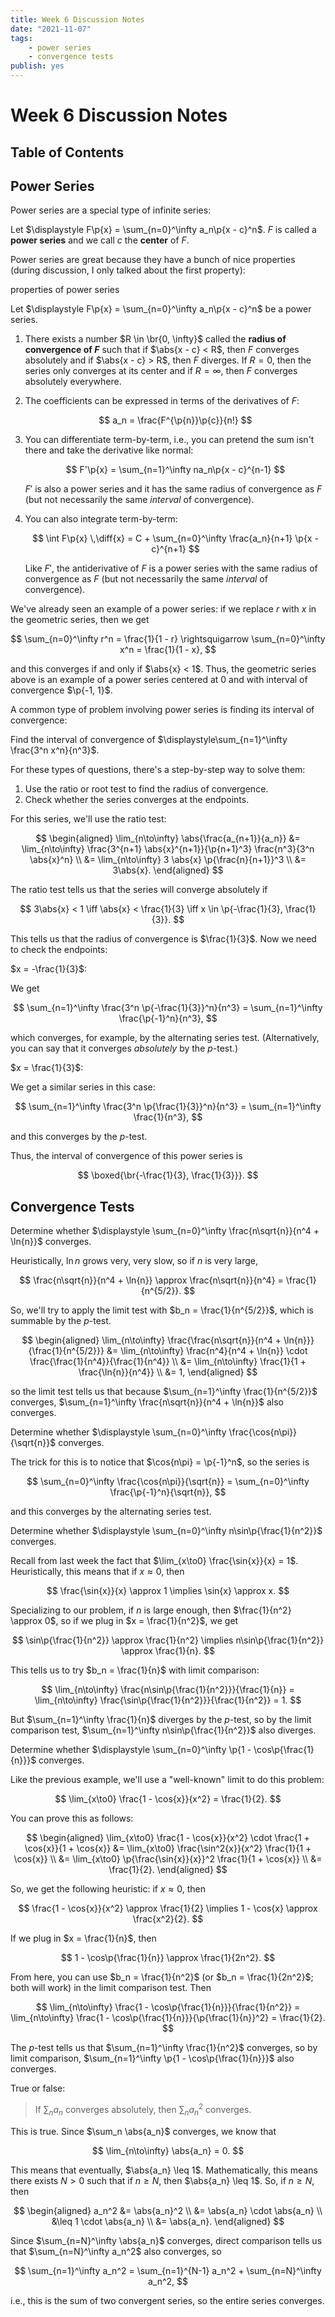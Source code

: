 ```yaml
---
title: Week 6 Discussion Notes
date: "2021-11-07"
tags:
    - power series
    - convergence tests
publish: yes
---
```


# Week 6 Discussion Notes

## Table of Contents

## Power Series

Power series are a special type of infinite series:

<definition>

Let $\displaystyle F\p{x} = \sum_{n=0}^\infty a_n\p{x - c}^n$. $F$ is called a **power series** and we call $c$ the **center** of $F$.

</definition>

Power series are great because they have a bunch of nice properties (during discussion, I only talked about the first property):

<proposition> properties of power series

Let $\displaystyle F\p{x} = \sum_{n=0}^\infty a_n\p{x - c}^n$ be a power series.

1. There exists a number $R \in \br{0, \infty}$ called the **radius of convergence of $F$** such that if $\abs{x - c} < R$, then $F$ converges absolutely and if $\abs{x - c} > R$, then $F$ diverges. If $R = 0$, then the series only converges at its center and if $R = \infty$, then $F$ converges absolutely everywhere.
2. The coefficients can be expressed in terms of the derivatives of $F$:

    $$
    a_n = \frac{F^{\p{n}}\p{c}}{n!}
    $$

3. You can differentiate term-by-term, i.e., you can pretend the sum isn't there and take the derivative like normal:

    $$
    F'\p{x} = \sum_{n=1}^\infty na_n\p{x - c}^{n-1}
    $$

    $F'$ is also a power series and it has the same radius of convergence as $F$ (but not necessarily the same _interval_ of convergence).

4. You can also integrate term-by-term:

    $$
    \int F\p{x} \,\diff{x} = C + \sum_{n=0}^\infty \frac{a_n}{n+1} \p{x - c}^{n+1}
    $$

    Like $F'$, the antiderivative of $F$ is a power series with the same radius of convergence as $F$ (but not necessarily the same _interval_ of convergence).

</proposition>

<example>

We've already seen an example of a power series: if we replace $r$ with $x$ in the geometric series, then we get

$$
\sum_{n=0}^\infty r^n = \frac{1}{1 - r}
\rightsquigarrow \sum_{n=0}^\infty x^n = \frac{1}{1 - x},
$$

and this converges if and only if $\abs{x} < 1$. Thus, the geometric series above is an example of a power series centered at $0$ and with interval of convergence $\p{-1, 1}$.

</example>

A common type of problem involving power series is finding its interval of convergence:

<example>

Find the interval of convergence of $\displaystyle\sum_{n=1}^\infty \frac{3^n x^n}{n^3}$.

</example>

<solution>

For these types of questions, there's a step-by-step way to solve them:

1. Use the ratio or root test to find the radius of convergence.
2. Check whether the series converges at the endpoints.

For this series, we'll use the ratio test:

$$
\begin{aligned}
    \lim_{n\to\infty} \abs{\frac{a_{n+1}}{a_n}}
        &= \lim_{n\to\infty} \frac{3^{n+1} \abs{x}^{n+1}}{\p{n+1}^3} \frac{n^3}{3^n \abs{x}^n} \\
        &= \lim_{n\to\infty} 3 \abs{x} \p{\frac{n}{n+1}}^3 \\
        &= 3\abs{x}.
\end{aligned}
$$

The ratio test tells us that the series will converge absolutely if

$$
3\abs{x} < 1
\iff \abs{x} < \frac{1}{3}
\iff x \in \p{-\frac{1}{3}, \frac{1}{3}}.
$$

This tells us that the radius of convergence is $\frac{1}{3}$. Now we need to check the endpoints:

$x = -\frac{1}{3}$:

We get

$$
\sum_{n=1}^\infty \frac{3^n \p{-\frac{1}{3}}^n}{n^3}
    = \sum_{n=1}^\infty \frac{\p{-1}^n}{n^3},
$$

which converges, for example, by the alternating series test. (Alternatively, you can say that it converges _absolutely_ by the $p$-test.)

$x = \frac{1}{3}$:

We get a similar series in this case:

$$
\sum_{n=1}^\infty \frac{3^n \p{\frac{1}{3}}^n}{n^3}
    = \sum_{n=1}^\infty \frac{1}{n^3},
$$

and this converges by the $p$-test.

Thus, the interval of convergence of this power series is

$$
\boxed{\br{-\frac{1}{3}, \frac{1}{3}}}.
$$

</solution>

## Convergence Tests

<example>

Determine whether $\displaystyle \sum_{n=0}^\infty \frac{n\sqrt{n}}{n^4 + \ln{n}}$ converges.

</example>

<solution>

Heuristically, $\ln{n}$ grows very, very slow, so if $n$ is very large,

$$
\frac{n\sqrt{n}}{n^4 + \ln{n}}
    \approx \frac{n\sqrt{n}}{n^4}
    = \frac{1}{n^{5/2}}.
$$

So, we'll try to apply the limit test with $b_n = \frac{1}{n^{5/2}}$, which is summable by the $p$-test.

$$
\begin{aligned}
    \lim_{n\to\infty} \frac{\frac{n\sqrt{n}}{n^4 + \ln{n}}}{\frac{1}{n^{5/2}}}
        &= \lim_{n\to\infty} \frac{n^4}{n^4 + \ln{n}} \cdot \frac{\frac{1}{n^4}}{\frac{1}{n^4}} \\
        &= \lim_{n\to\infty} \frac{1}{1 + \frac{\ln{n}}{n^4}} \\
        &= 1,
\end{aligned}
$$

so the limit test tells us that because $\sum_{n=1}^\infty \frac{1}{n^{5/2}}$ converges, $\sum_{n=1}^\infty \frac{n\sqrt{n}}{n^4 + \ln{n}}$ also converges.

</solution>

<example>

Determine whether $\displaystyle \sum_{n=0}^\infty \frac{\cos{n\pi}}{\sqrt{n}}$ converges.

</example>

<solution>

The trick for this is to notice that $\cos{n\pi} = \p{-1}^n$, so the series is

$$
\sum_{n=0}^\infty \frac{\cos{n\pi}}{\sqrt{n}}
    = \sum_{n=0}^\infty \frac{\p{-1}^n}{\sqrt{n}},
$$

and this converges by the alternating series test.

</solution>

<example>

Determine whether $\displaystyle \sum_{n=0}^\infty n\sin\p{\frac{1}{n^2}}$ converges.

</example>

<solution>

Recall from last week the fact that $\lim_{x\to0} \frac{\sin{x}}{x} = 1$. Heuristically, this means that if $x \approx 0$, then

$$
\frac{\sin{x}}{x} \approx 1
\implies \sin{x} \approx x.
$$

Specializing to our problem, if $n$ is large enough, then $\frac{1}{n^2} \approx 0$, so if we plug in $x = \frac{1}{n^2}$, we get

$$
\sin\p{\frac{1}{n^2}} \approx \frac{1}{n^2}
\implies
n\sin\p{\frac{1}{n^2}} \approx \frac{1}{n}.
$$

This tells us to try $b_n = \frac{1}{n}$ with limit comparison:

$$
\lim_{n\to\infty} \frac{n\sin\p{\frac{1}{n^2}}}{\frac{1}{n}}
    = \lim_{n\to\infty} \frac{\sin\p{\frac{1}{n^2}}}{\frac{1}{n^2}}
    = 1.
$$

But $\sum_{n=1}^\infty \frac{1}{n}$ diverges by the $p$-test, so by the limit comparison test, $\sum_{n=1}^\infty n\sin\p{\frac{1}{n^2}}$ also diverges.

</solution>

<example>

Determine whether $\displaystyle \sum_{n=0}^\infty \p{1 - \cos\p{\frac{1}{n}}}$ converges.

</example>

<solution>

Like the previous example, we'll use a "well-known" limit to do this problem:

$$
\lim_{x\to0} \frac{1 - \cos{x}}{x^2} = \frac{1}{2}.
$$

You can prove this as follows:

$$
\begin{aligned}
    \lim_{x\to0} \frac{1 - \cos{x}}{x^2} \cdot \frac{1 + \cos{x}}{1 + \cos{x}}
        &= \lim_{x\to0} \frac{\sin^2{x}}{x^2} \frac{1}{1 + \cos{x}} \\
        &= \lim_{x\to0} \p{\frac{\sin{x}}{x}}^2 \frac{1}{1 + \cos{x}} \\
        &= \frac{1}{2}.
\end{aligned}
$$

So, we get the following heuristic: if $x \approx 0$, then

$$
\frac{1 - \cos{x}}{x^2} \approx \frac{1}{2}
\implies 1 - \cos{x} \approx \frac{x^2}{2}.
$$

If we plug in $x = \frac{1}{n}$, then

$$
1 - \cos\p{\frac{1}{n}} \approx \frac{1}{2n^2}.
$$

From here, you can use $b_n = \frac{1}{n^2}$ (or $b_n = \frac{1}{2n^2}$; both will work) in the limit comparison test. Then

$$
\lim_{n\to\infty} \frac{1 - \cos\p{\frac{1}{n}}}{\frac{1}{n^2}}
    = \lim_{n\to\infty} \frac{1 - \cos\p{\frac{1}{n}}}{\p{\frac{1}{n}}^2}
    = \frac{1}{2}.
$$

The $p$-test tells us that $\sum_{n=1}^\infty \frac{1}{n^2}$ converges, so by limit comparison, $\sum_{n=1}^\infty \p{1 - \cos\p{\frac{1}{n}}}$ also converges.

</solution>

<example>

True or false:

> If $\sum_n a_n$ converges absolutely, then $\sum_n a_n^2$ converges.

</example>

<solution>

This is true. Since $\sum_n \abs{a_n}$ converges, we know that

$$
\lim_{n\to\infty} \abs{a_n} = 0.
$$

This means that eventually, $\abs{a_n} \leq 1$. Mathematically, this means there exists $N > 0$ such that if $n \geq N$, then $\abs{a_n} \leq 1$. So, if $n \geq N$, then

$$
\begin{aligned}
    a_n^2
        &= \abs{a_n}^2 \\
        &= \abs{a_n} \cdot \abs{a_n} \\
        &\leq 1 \cdot \abs{a_n} \\
        &= \abs{a_n}.
\end{aligned}
$$

Since $\sum_{n=N}^\infty \abs{a_n}$ converges, direct comparison tells us that $\sum_{n=N}^\infty a_n^2$ also converges, so

$$
\sum_{n=1}^\infty a_n^2
    = \sum_{n=1}^{N-1} a_n^2 + \sum_{n=N}^\infty a_n^2,
$$

i.e., this is the sum of two convergent series, so the entire series converges.

</solution>
